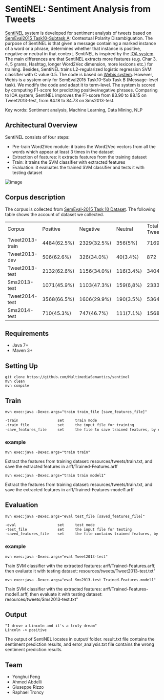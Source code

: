 # SentiNEL: Sentiment Analysis from Tweets
[SentiNEL](https://github.com/MultimediaSemantics/sentinel) system is developed for sentiment analysis of tweets based on [SemEval2015 Task10-Subtask A](http://alt.qcri.org/semeval2015/task10/): Contextual Polarity Disambiguation. The purpose of SentiNEL is that given a message containing a marked instance of a word or a phrase, determines whether that instance is positive, negative or neutral in that context. SentiNEL is inspired by the [IOA system](http://alt.qcri.org/semeval2015/cdrom/pdf/SemEval091.pdf). The main differences are that SentiNEL extracts more features (e.g. Char 3, 4, 5 grams, Hashtag, longer Word2Vec dimension, more lexicons etc.) for training. Besides, SentiNEL trains L2-regularized logistic regression SVM classifier with C value 0.5. The code is based on [Webis system](https://github.com/webis-de/ECIR-2015-and-SEMEVAL-2015). However, Webis is a system only for SemEval2015 Task10-Sub Task B (Message-level task). We modify the code and adapt it to term-level. The system is scored by computing F1-score for predicting positive/negative phrases. Comparing to IOA system, SentiNEL improves the F1-score from 83.90 to 88.15 on Tweet2013-test, from 84.18 to 84.73 on Sms2013-test.

Key words: Sentiment analysis, Machine Learning, Data Mining, NLP

## Architectural Overview 
SentiNEL consists of four steps:
* Pre-train Word2Vec module: it trains the Word2Vec vectors from all the words which appear at least 3 times in the dataset 
* Extraction of features: it extracts features from the training dataset
* Train: it trains the SVM classifier with extracted features
* Evaluation: it evaluates the trained SVM classifier and tests it with testing dataset

![image](https://cloud.githubusercontent.com/assets/7665292/13723294/38541c36-e860-11e5-8d58-afd3ac302450.png)

## Corpus description
The corpus is collected from [SemEval-2015 Task 10 Dataset](http://alt.qcri.org/semeval2015/task10/index.php?id=data-and-tools). The following table shows the account of dataset we collected. 
<table>
	<tr>
		<td>Corpus</td>
		<td>Positive</td>
		<td>Negative</td>
		<td>Neutral</td>
		<td>Total Tweets</td>
	</tr>
	<tr>
		<td>Tweet2013-train</td>
		<td>4484(62.5%)</td>
		<td>2329(32.5%)</td>	
		<td>356(5%)</td>
		<td>7169</td>
	</tr>
	<tr>
		<td>Tweet2013-dev</td>
		<td>506(62.6%)</td>
		<td>326(34.0%)</td>
		<td>40(3.4%)</td>
		<td>872</td>
	</tr>
	<tr>
		<td>Tweet2013-test</td>
		<td>2132(62.6%)</td>
		<td>1156(34.0%)</td>
		<td>116(3.4%)</td>
		<td>3404</td>
	</tr>
	<tr>
		<td>Sms2013-test</td>
		<td>1071(45.9%)</td>
		<td>1103(47.3%)</td>
		<td>159(6,8%)</td>
		<td>2333</td>
	</tr>
	<tr>
		<td>Tweet2014-test</td>
		<td>3568(66.5%)</td>
		<td>1606(29.9%)</td>
		<td>190(3.5%)</td>
		<td>5364</td>
	</tr>
	<tr>
		<td>Sms2014-test</td>
		<td>710(45.3%)</td>
		<td>747(46.7%)</td>
		<td>111(7.1%)</td>
		<td>1568</td>
	</tr>
</table>


## Requirements
* Java 7+
* Maven 3+

## Setting Up 
	git clone https://github.com/MultimediaSemantics/sentinel	
    mvn clean
    mvn compile
    
## Train
	mvn exec:java -Dexec.args="train train_file [save_features_file]"
```sh
-train					set 	train mode
-train_file 			set 	the input file for training
-save_features_file		set 	the file to save trained features, by default SentiNEL saves the extracted features in arff/Trained-Features.arff
```	

### example
	mvn exec:java -Dexec.args="train train"
Extract the features from training dataset: resources/tweets/train.txt, and save the extracted features in arff/Trained-Features.arff

	mvn exec:java -Dexec.args="train train model1"
Extract the features from training dataset: resources/tweets/train.txt, and save the extracted features in arff/Trained-Features-model1.arff

## Evaluation
    mvn exec:java -Dexec.args="eval test_file [saved_features_file]"
```sh
-eval					set 	test mode
-test_file 				set 	the input file for testing
-saved_features_file	set 	the file contains trained features, by default SentiNEL trains SVM classifier with arff/Trained-Features.arff
```	   
    
### example
	mvn exec:java -Dexec.args="eval Tweet2013-test"
Train SVM classifier with the extracted features: arff/Trained-Features.arff, then evaluate it with testing dataset: resources/tweets/Tweet2013-test.txt"

	mvn exec:java -Dexec.args="eval Sms2013-test Trained-Features-model1"
Train SVM classifier with the extracted features: arff/Trained-Features-model1.arff, then evaluate it with testing dataset: resources/tweets/Sms2013-test.txt"

## Output
	"I drove a Lincoln and it's a truly dream"
    Lincoln -> positive
The output of SentiNEL locates in output/ folder. result.txt file contains the sentiment prediction results, and error_analysis.txt file contains the wrong sentiment prediction results.
    
## Team
* Yonghui Feng
* Ahmed Abdelli
* Giuseppe Rizzo
* Raphael Troncy

